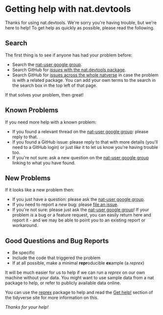 # Getting help with nat.devtools

Thanks for using nat.devtools. We're sorry you're having trouble, but
we're here to help! To get help as quickly as possible, please read the following.

## Search
The first thing is to see if anyone has had your problem before:

* Search the [nat-user google group](https://groups.google.com/forum/#!forum/nat-user).
* Search GitHub for [_issues_ with the nat.devtools package](https://github.com/natverse/nat.devtools/issues).
* Search GitHub for [issues across the whole natverse](https://github.com/search?q=user%3Anatverse&type=Issues) in case 
  the problem is with a related package. You can add your own terms to the search 
  in the search box in the top left of that page.

If that solves your problem, then great! 

## Known Problems
If you need more help with a known problem:

* If you found a relevant thread on the [nat-user google group](https://groups.google.com/forum/#!forum/nat-user):
  please reply to that. 
* If you found a GitHub issue:
  please reply to that with more details (you'll need to a GitHub login) or just _like_ it to let us know you're having trouble too.
* If you're not sure:
  ask a new question on the [nat-user google group](https://groups.google.com/forum/#!forum/nat-user)
  linking to what you have found.


## New Problems
If it looks like a new problem then:

* If you just have a question:
  please ask the [nat-user google group](https://groups.google.com/forum/#!forum/nat-user).
* If you need to report a *new* bug:
  please [file an issue](https://github.com/natverse/nat.devtools/issues/new).
* If you're not sure:
  please just ask the [nat-user google group](https://groups.google.com/forum/#!forum/nat-user)! If your 
  problem _is_ a bug or a feature request, you can easily return here and 
  report it - and we may be able to point you to an existing report or workaround.

## Good Questions and Bug Reports

* Be specific
* Include the code that triggered the problem
* If at all possible, make a minimal **repr**oducible **ex**ample (a *reprex*)

It will be much easier for us to help if we can run a *reprex* on 
our own machine without your data. You might want to use sample data 
from a nat package to help, or refer to publicly available data online.

You can use the [reprex](https://reprex.tidyverse.org/) package to help 
and read the [Get help!](https://www.tidyverse.org/help/)
section of the tidyverse site for more information on this.

*Thanks for your help!*
